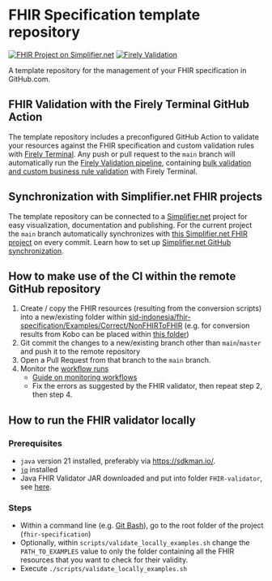 # FHIR Specification template repository

[![FHIR Project on Simplifier.net](https://img.shields.io/badge/FHIR_project_on_Simplifier.net-id--fhir-green)](https://simplifier.net/id-fhir) [![Firely Validation](https://github.com/sid-indonesia/fhir-specification/actions/workflows/main.yml/badge.svg)](https://github.com/sid-indonesia/fhir-specification/actions/workflows/main.yml)

A template repository for the management of your FHIR specification in GitHub.com.

## FHIR Validation with the Firely Terminal GitHub Action

The template repository includes a preconfigured GitHub Action to validate your resources against the FHIR specification and custom validation rules with [Firely Terminal](https://fire.ly/products/firely-terminal/). Any push or pull request to the `main` branch will automatically run the [Firely Validation pipeline](https://github.com/FirelyTeam/firely-terminal-pipeline), containing [bulk validation and custom business rule validation](https://fire.ly/2021/03/04/quality-control-how-to-validate-full-fhir-specifications-in-one-click/) with Firely Terminal.

## Synchronization with Simplifier.net FHIR projects

The template repository can be connected to a [Simplifier.net](http://simplifier.net) project for easy visualization, documentation and publishing. For the current project the `main` branch automatically synchronizes with [this Simplifier.net FHIR project](https://simplifier.net/id-fhir) on every commit. Learn how to set up [Simplifier.net GitHub synchronization](https://docs.fire.ly/projects/Simplifier/simplifierGithub.html).

## How to make use of the CI within the remote GitHub repository

1. Create / copy the FHIR resources (resulting from the conversion scripts) into a new/existing folder within [sid-indonesia/fhir-specification/Examples/Correct/NonFHIRToFHIR](https://github.com/sid-indonesia/fhir-specification/tree/main/Examples/Correct/NonFHIRToFHIR) (e.g. for conversion results from Kobo can be placed within [this folder](https://github.com/sid-indonesia/fhir-specification/tree/main/Examples/Correct/NonFHIRToFHIR/sidKobo))
2. Git commit the changes to a new/existing branch other than `main`/`master` and push it to the remote repository
3. Open a Pull Request from that branch to the `main` branch.
4. Monitor the [workflow runs](https://github.com/sid-indonesia/fhir-specification/actions/)
   - [Guide on monitoring workflows](https://docs.github.com/en/actions/monitoring-and-troubleshooting-workflows/monitoring-workflows/viewing-workflow-run-history)
   - Fix the errors as suggested by the FHIR validator, then repeat step 2, then step 4.

## How to run the FHIR validator locally

### Prerequisites

- `java` version 21 installed, preferably via https://sdkman.io/.
- [`jq`](https://jqlang.github.io/jq/download/) installed
- Java FHIR Validator JAR downloaded and put into folder `FHIR-validator`, see [here](https://github.com/sid-indonesia/fhir-specification/tree/main/FHIR-validator).

### Steps

- Within a command line (e.g. [Git Bash](https://www.atlassian.com/git/tutorials/git-bash)), go to the root folder of the project (`fhir-specification`)
- Optionally, within `scripts/validate_locally_examples.sh` change the `PATH_TO_EXAMPLES` value to only the folder containing all the FHIR resources that you want to check for their validity.
- Execute `./scripts/validate_locally_examples.sh`
